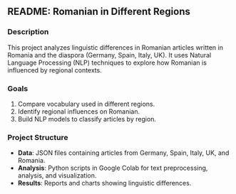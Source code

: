 ## README: Romanian in Different Regions

### Description
This project analyzes linguistic differences in Romanian articles written in Romania and the diaspora (Germany, Spain, Italy, UK). It uses Natural Language Processing (NLP) techniques to explore how Romanian is influenced by regional contexts.

### Goals
1. Compare vocabulary used in different regions.
2. Identify regional influences on Romanian.
3. Build NLP models to classify articles by region.

### Project Structure
- **Data**: JSON files containing articles from Germany, Spain, Italy, UK, and Romania.
- **Analysis**: Python scripts in Google Colab for text preprocessing, analysis, and visualization.
- **Results**: Reports and charts showing linguistic differences.
